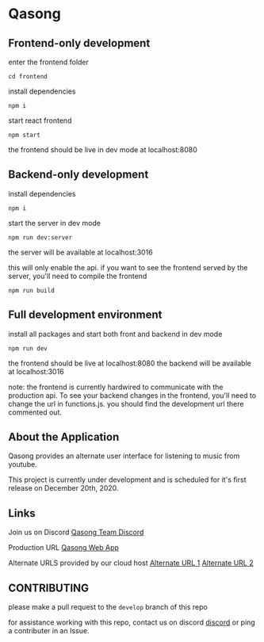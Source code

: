 # Qasong

## Frontend-only development

enter the frontend folder

`cd frontend`

install dependencies

`npm i`

start react frontend

`npm start`

the frontend should be live in dev mode at localhost:8080

## Backend-only development

install dependencies

`npm i`

start the server in dev mode

`npm run dev:server`

the server will be available at localhost:3016

this will only enable the api. if you want to see the frontend served by the server, you'll need to compile the frontend

`npm run build`

## Full development environment

install all packages and start both front and backend in dev mode

`npm run dev`

the frontend should be live at localhost:8080
the backend will be available at localhost:3016

note: the frontend is currently hardwired to communicate with the production api.
To see your backend changes in the frontend, you'll need to change the url in functions.js.
you should find the development url there commented out.

## About the Application

Qasong provides an alternate user interface for listening to music from youtube.

This project is currently under development and is scheduled for it's first release on December 20th, 2020.

## Links
Join us on Discord
[Qasong Team Discord](https://discord.gg/VnpcrtYnrS)

Production URL
[Qasong Web App](https://qasong.com)

Alternate URLS provided by our cloud host
[Alternate URL 1](https://qasong.appspot.com)
[Alternate URL 2](https://qasong.ew.r.appspot.com/)

## CONTRIBUTING

please make a pull request to the `develop` branch of this repo

for assistance working with this repo, contact us on discord [discord](https://discord.gg/b2gEwT8) or ping a contributer in an Issue.

